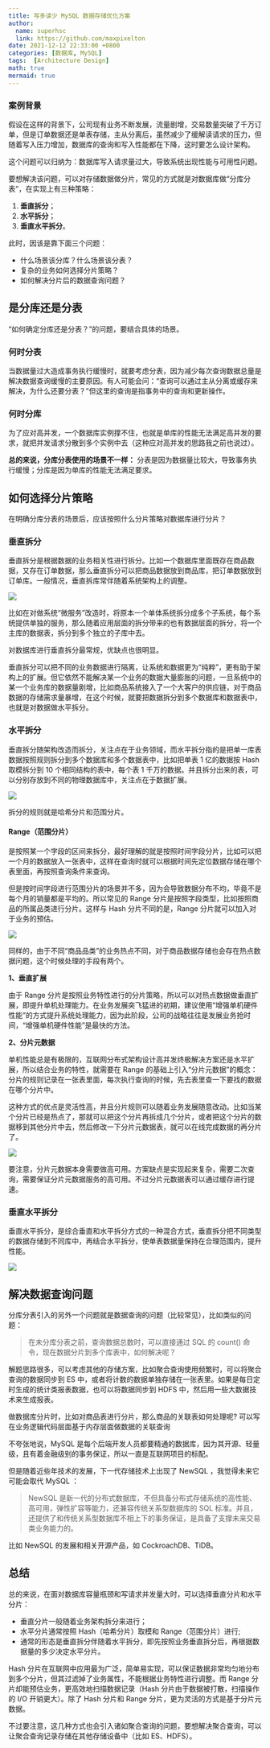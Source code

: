 ```yaml
---
title: 写多读少 MySQL 数据存储优化方案
author:
  name: superhsc
  link: https://github.com/maxpixelton
date: 2021-12-12 22:33:00 +0800
categories: [数据库, MySQL]
tags:  [Architecture Design]
math: true
mermaid: true
---
```


### 案例背景

假设在这样的背景下，公司现有业务不断发展，流量剧增，交易数量突破了千万订单，但是订单数据还是单表存储，主从分离后，虽然减少了缓解读请求的压力，但随着写入压力增加，数据库的查询和写入性能都在下降，这时要怎么设计架构。

这个问题可以归纳为：数据库写入请求量过大，导致系统出现性能与可用性问题。

要想解决该问题，可以对存储数据做分片，常见的方式就是对数据库做“分库分表”，在实现上有三种策略：

1. **垂直拆分**；
2. **水平拆分**；
3. **垂直水平拆分**。

此时，因该是靠下面三个问题：

- 什么场景该分库？什么场景该分表？
- 复杂的业务如何选择分片策略？
- 如何解决分片后的数据查询问题？

## 是分库还是分表

“如何确定分库还是分表？”的问题，要结合具体的场景。

### 何时分表

当数据量过大造成事务执行缓慢时，就要考虑分表，因为减少每次查询数据总量是解决数据查询缓慢的主要原因。有人可能会问：“查询可以通过主从分离或缓存来解决，为什么还要分表？”但这里的查询是指事务中的查询和更新操作。

### 何时分库

为了应对高并发，一个数据库实例撑不住，也就是单库的性能无法满足高并发的要求，就把并发请求分散到多个实例中去（这种应对高并发的思路我之前也说过）。

**总的来说，分库分表使用的场景不一样：** 分表是因为数据量比较大，导致事务执行缓慢；分库是因为单库的性能无法满足要求。



## 如何选择分片策略

在明确分库分表的场景后，应该按照什么分片策略对数据库进行分片？

### 垂直拆分

垂直拆分是根据数据的业务相关性进行拆分。比如一个数据库里面既存在商品数据，又存在订单数据，那么垂直拆分可以把商品数据放到商品库，把订单数据放到订单库。一般情况，垂直拆库常伴随着系统架构上的调整。

![](https://images.happymaya.cn/assert/architecute/1201.png)

比如在对做系统“微服务”改造时，将原本一个单体系统拆分成多个子系统，每个系统提供单独的服务，那么随着应用层面的拆分带来的也有数据层面的拆分，将一个主库的数据表，拆分到多个独立的子库中去。

对数据库进行垂直拆分最常规，优缺点也很明显。

垂直拆分可以把不同的业务数据进行隔离，让系统和数据更为“纯粹”，更有助于架构上的扩展。但它依然不能解决某一个业务的数据大量膨胀的问题，一旦系统中的某一个业务库的数据量剧增，比如商品系统接入了一个大客户的供应链，对于商品数据的存储需求量暴增，在这个时候，就要把数据拆分到多个数据库和数据表中，也就是对数据做水平拆分。

### 水平拆分

垂直拆分随架构改造而拆分，关注点在于业务领域，而水平拆分指的是把单一库表数据按照规则拆分到多个数据库和多个数据表中，比如把单表 1 亿的数据按 Hash 取模拆分到 10 个相同结构的表中，每个表 1 千万的数据。并且拆分出来的表，可以分别存放到不同的物理数据库中，关注点在于数据扩展。

![](https://images.happymaya.cn/assert/architecute/1202.png)

拆分的规则就是哈希分片和范围分片。

#### **Range（范围分片）**

是按照某一个字段的区间来拆分，最好理解的就是按照时间字段分片，比如可以把一个月的数据放入一张表中，这样在查询时就可以根据时间先定位数据存储在哪个表里面，再按照查询条件来查询。

但是按时间字段进行范围分片的场景并不多，因为会导致数据分布不均，毕竟不是每个月的销量都是平均的。所以常见的 Range 分片是按照字段类型，比如按照商品的所属品类进行分片。这样与 Hash 分片不同的是，Range 分片就可以加入对于业务的预估。

![](https://images.happymaya.cn/assert/architecute/1203.png)

同样的，由于不同“商品品类”的业务热点不同，对于商品数据存储也会存在热点数据问题，这个时候处理的手段有两个。

**1、垂直扩展**

由于 Range 分片是按照业务特性进行的分片策略，所以可以对热点数据做垂直扩展，即提升单机处理能力。在业务发展突飞猛进的初期，建议使用“增强单机硬件性能”的方式提升系统处理能力，因为此阶段，公司的战略往往是发展业务抢时间，“增强单机硬件性能”是最快的方法。

**2、分片元数据**

单机性能总是有极限的，互联网分布式架构设计高并发终极解决方案还是水平扩展，所以结合业务的特性，就需要在 Range 的基础上引入“分片元数据”的概念：分片的规则记录在一张表里面，每次执行查询的时候，先去表里查一下要找的数据在哪个分片中。

这种方式的优点是灵活性高，并且分片规则可以随着业务发展随意改动。比如当某个分片已经是热点了，那就可以把这个分片再拆成几个分片，或者把这个分片的数据移到其他分片中去，然后修改一下分片元数据表，就可以在线完成数据的再分片了。

![](https://images.happymaya.cn/assert/architecute/1204.png)

要注意，分片元数据本身需要做高可用。方案缺点是实现起来复杂，需要二次查询，需要保证分片元数据服务的高可用。不过分片元数据表可以通过缓存进行提速。

### 垂直水平拆分

垂直水平拆分，是综合垂直和水平拆分方式的一种混合方式，垂直拆分把不同类型的数据存储到不同库中，再结合水平拆分，使单表数据量保持在合理范围内，提升性能。

![](https://images.happymaya.cn/assert/architecute/1205.png)

## 解决数据查询问题

分库分表引入的另外一个问题就是数据查询的问题（比较常见），比如类似的问题：

> 在未分库分表之前，查询数据总数时，可以直接通过 SQL 的 count() 命令，现在数据分片到多个库表中，如何解决呢？

解题思路很多，可以考虑其他的存储方案，比如聚合查询使用频繁时，可以将聚合查询的数据同步到 ES 中，或者将计数的数据单独存储在一张表里。如果是每日定时生成的统计类报表数据，也可以将数据同步到 HDFS 中，然后用一些大数据技术来生成报表。

做数据库分片时，比如对商品表进行分片，那么商品的关联表如何处理呢? 可以写在业务逻辑代码层面基于内存层面做数据的关联查询



不夸张地说，MySQL 是每个后端开发人员都要精通的数据库，因为其开源、轻量级，且有着金融级别的事务保证，所以一直是互联网项目的标配。

但是随着近些年技术的发展，下一代存储技术上出现了 NewSQL ，我觉得未来它可能会取代 MySQL ：

> NewSQL 是新一代的分布式数据库，不但具备分布式存储系统的高性能、高可用，弹性扩容等能力，还兼容传统关系型数据库的 SQL 标准。并且，还提供了和传统关系型数据库不相上下的事务保证，是具备了支撑未来交易类业务能力的。

比如 NewSQL 的发展和相关开源产品，如 CockroachDB、TiDB。

## 总结

总的来说，在面对数据库容量瓶颈和写请求并发量大时，可以选择垂直分片和水平分片：

- 垂直分片一般随着业务架构拆分来进行；
- 水平分片通常按照 Hash（哈希分片）取模和 Range（范围分片）进行;
- 通常的形态是垂直拆分伴随着水平拆分，即先按照业务垂直拆分后，再根据数据量的多少决定水平分片。

Hash 分片在互联网中应用最为广泛，简单易实现，可以保证数据非常均匀地分布到多个分片，但其过滤掉了业务属性，不能根据业务特性进行调整。而 Range 分片却能预估业务，更高效地扫描数据记录（Hash 分片由于数据被打散，扫描操作的 I/O 开销更大）。除了 Hash 分片和 Range 分片，更为灵活的方式是基于分片元数据。

不过要注意，这几种方式也会引入诸如聚合查询的问题，要想解决聚合查询，可以让聚合查询记录存储在其他存储设备中（比如 ES、HDFS）。

 